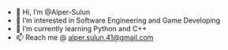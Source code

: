 - 👋 Hi, I’m @Alper-Sulun
- 👀 I’m interested in Software Engineering and Game Developing
- 🌱 I’m currently learning Python and C++
- 📫 Reach me @ alper.sulun.41@gmail.com

<!---
Alper-Sulun/Alper-Sulun is a ✨ special ✨ repository because its `README.md` (this file) appears on your GitHub profile.
You can click the Preview link to take a look at your changes.
--->
